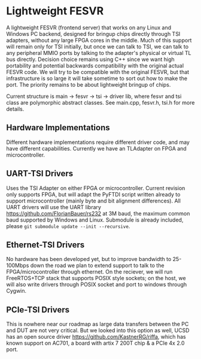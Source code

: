 # Lightweight FESVR
A lightweight FESVR (frontend server) that works on any Linux and Windows PC backend, designed for bringup chips directly through TSI adapters, without any large FPGA cores in the middle. Much of this support will remain only for TSI initially, but once we can talk to TSI, we can talk to any peripheral MMIO ports by talking to the adapter's physical or virtual TL bus directly. Decision choice remains using C++ since we want high portability and potential backwards compatibility with the original actual FESVR code. We will try to be compatible with the original FESVR, but that infrastructure is so large it will take sometime to sort out how to make the port. The priority remains to be about lightweight bringup of chips.  


Current structure is main -> fesvr -> tsi -> driver lib, where fesvr and tsi class are polymorphic abstract classes. See main.cpp, fesvr.h, tsi.h for more details.


## Hardware Implementations
Different hardware implementations require different driver code, and may have different capabilities. Currently we have an TLAdapter on FPGA and microcontroller. 

## UART-TSI Drivers
Uses the TSI Adapter on either FPGA or microcontroller. Current revision only supports FPGA, but will adapt the PyFTDI script written already to support microcontroller (mainly byte and bit alignment differences). All UART drivers will use the UART library https://github.com/FlorianBauer/rs232 at 3M baud, the maximum common baud supported by Windows and Linux. Submodule is already included, please `git submodule update --init --recursive`.

## Ethernet-TSI Drivers
No hardware has been developed yet, but to improve bandwidth to 25-100Mbps down the road we plan to extend support to talk to the FPGA/microcontroller through ethernet. On the reciever, we will run FreeRTOS+TCP stack that supports POSIX style sockets; on the host, we will also write drivers through POSIX socket and port to windows through Cygwin. 

## PCIe-TSI Drivers
This is nowhere near our roadmap as large data transfers between the PC and DUT are not very critical. But we looked into this option as well, UCSD has an open source driver https://github.com/KastnerRG/riffa, which has known support on AC701, a board with artix 7 200T chip & a PCIe 4x 2.0 port. 